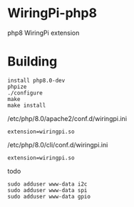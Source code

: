 WiringPi-php8
========
php8 WiringPi extension

Building
========
```
install php8.0-dev
phpize
./configure
make
make install
```
/etc/php/8.0/apache2/conf.d/wiringpi.ini
```
extension=wiringpi.so
```
/etc/php/8.0/cli/conf.d/wiringpi.ini
```
extension=wiringpi.so
```

todo
```
sudo adduser www-data i2c
sudo adduser www-data spi
sudo adduser www-data gpio
```
